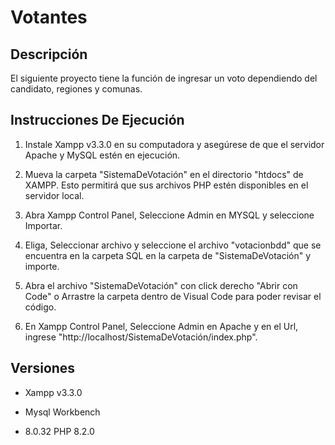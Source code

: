 # Votantes

## Descripción

El siguiente proyecto tiene la función de ingresar un voto dependiendo del candidato, regiones y comunas.

## Instrucciones De Ejecución 

1. Instale Xampp v3.3.0 en su computadora y asegúrese de que el servidor Apache y MySQL estén en ejecución. 

2. Mueva la carpeta "SistemaDeVotación" en el directorio "htdocs" de XAMPP. Esto permitirá que sus archivos PHP estén disponibles en el servidor local. 

3. Abra Xampp Control Panel, Seleccione Admin en MYSQL y seleccione Importar. 

4. Eliga, Seleccionar archivo y seleccione el archivo "votacionbdd" que se encuentra en la carpeta SQL en la carpeta de "SistemaDeVotación" y importe. 

5. Abra el archivo "SistemaDeVotación" con click derecho "Abrir con Code" o Arrastre la carpeta dentro de Visual Code para poder revisar el código. 

6. En Xampp Control Panel, Seleccione Admin en Apache y en el Url, ingrese "http://localhost/SistemaDeVotación/index.php".

## Versiones

- Xampp v3.3.0 

- Mysql Workbench 

- 8.0.32 PHP 8.2.0
